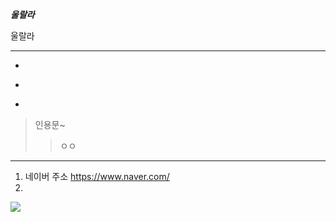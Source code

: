 ***울랄라***


울랄라
- - -
+
-
*
> 인용문~
> >ㅇㅇ
---
1. 네이버 주소 <https://www.naver.com/>
2. 
<img src="https://img.shields.io/badge/netflix-E50914?style=for-the-badge&logo=netflix&logoColor=white">
